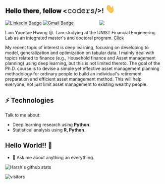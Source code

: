 <h2> 𝐇𝐞𝐥𝐥𝐨 𝐭𝐡𝐞𝐫𝐞, 𝐟𝐞𝐥𝐥𝐨𝐰 <𝚌𝚘𝚍𝚎𝚛𝚜/>! <img src="https://raw.githubusercontent.com/ABSphreak/ABSphreak/master/gifs/Hi.gif" width="30px"></h2>

<img align='right' src='https://user-images.githubusercontent.com/5713670/87202985-820dcb80-c2b6-11ea-9f56-7ec461c497c3.gif' width='200"'>

[![Linkedin Badge](https://img.shields.io/badge/-yoontae-blue?style=flat-square&logo=Linkedin&logoColor=white&link=https://www.linkedin.com/in/yoontae/)](https://www.linkedin.com/in/yoontae/) 
[![Gmail Badge](https://img.shields.io/badge/-yoontae@unist.ac.kr-c14438?style=flat-square&logo=Gmail&logoColor=white&link=mailto:yoontae@unist.ac.kr)](mailto:yoontae@unist.ac.kr)

I am Yoontae Hwang 😃. I am studying at the UNIST Financial Engineering Lab as an integrated master's and doctoral program.  [Click](https://www.notion.so/unist-felab/Yoontae-Hwang-9b1c43d6b1924d39a7940764fd0420b7) 

My recent topic of interest is deep learning, focusing on developing to model, generalization and optimization on tabular data. I mainly deal with topics related to finance (e.g., Household finance and Asset management planning) using deep learning, but this is not limited thereto. The goal of the Ph.D. course is to devise a simple yet effective asset management planning methodology for ordinary people to build an individual's retirement preparation and efficient asset management method. This will help everyone, not just limit asset management to existing wealthy people.


## ⚡ Technologies
Talk to me about:
- Deep learning research using **Python**.
- Statistical analysis using **R, Python**.


## Hello World!! 🤔
- 💬 Ask me about anything an everything.


![Harsh's github stats](https://github-readme-stats.vercel.app/api?username=yoontae6719&hide=["issues"]&show_icons=true)

![visitors](https://visitor-badge.glitch.me/badge?page_id=yoontae6719.yoontae6719)

